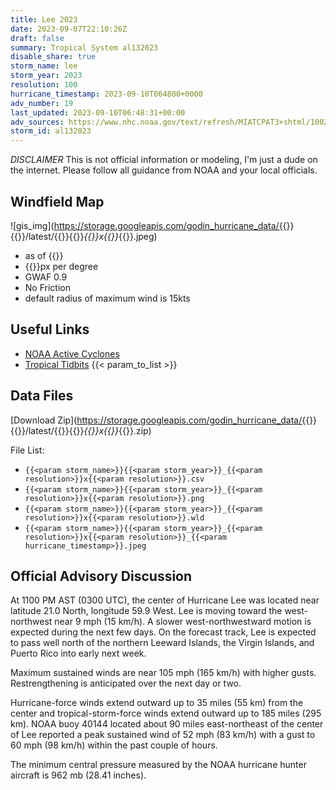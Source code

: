 ```yaml
---
title: Lee 2023
date: 2023-09-07T22:10:26Z
draft: false
summary: Tropical System al132023
disable_share: true
storm_name: lee
storm_year: 2023
resolution: 100
hurricane_timestamp: 2023-09-10T064800+0000
adv_number: 19
last_updated: 2023-09-10T06:48:31+00:00
adv_sources: https://www.nhc.noaa.gov/text/refresh/MIATCPAT3+shtml/100241.shtml;https://www.nhc.noaa.gov/refresh/graphics_at3+shtml/024833.shtml?cone
storm_id: al132023
---
```

*DISCLAIMER* This is not official information or modeling, I'm just a dude on the internet.  Please follow all guidance from NOAA and your local officials.

## Windfield Map
![gis_img](https://storage.googleapis.com/godin_hurricane_data/{{<param storm_name>}}{{<param storm_year>}}/latest/{{<param storm_name>}}{{<param storm_year>}}_{{<param resolution>}}x{{<param resolution>}}_{{<param hurricane_timestamp>}}.jpeg)

- as of {{<param last_updated>}}
- {{<param resolution>}}px per degree
- GWAF 0.9
- No Friction
- default radius of maximum wind is 15kts

## Useful Links
- [NOAA Active Cyclones](https://www.nhc.noaa.gov/)
- [Tropical Tidbits](https://www.tropicaltidbits.com/storminfo/)
{{< param_to_list >}}

## Data Files
[Download Zip](https://storage.googleapis.com/godin_hurricane_data/{{<param storm_name>}}{{<param storm_year>}}/latest/{{<param storm_name>}}{{<param storm_year>}}_{{<param resolution>}}x{{<param resolution>}}_{{<param hurricane_timestamp>}}.zip)

File List:
- `{{<param storm_name>}}{{<param storm_year>}}_{{<param resolution>}}x{{<param resolution>}}.csv`
- `{{<param storm_name>}}{{<param storm_year>}}_{{<param resolution>}}x{{<param resolution>}}.png`
- `{{<param storm_name>}}{{<param storm_year>}}_{{<param resolution>}}x{{<param resolution>}}.wld`
- `{{<param storm_name>}}{{<param storm_year>}}_{{<param resolution>}}x{{<param resolution>}}_{{<param hurricane_timestamp>}}.jpeg`


## Official Advisory Discussion
At 1100 PM AST (0300 UTC), the center of Hurricane Lee was located 
near latitude 21.0 North, longitude 59.9 West. Lee is moving toward 
the west-northwest near 9 mph (15 km/h). A slower west-northwestward 
motion is expected during the next few days. On the forecast track, 
Lee is expected to pass well north of the northern Leeward Islands, 
the Virgin Islands, and Puerto Rico into early next week.
 
Maximum sustained winds are near 105 mph (165 km/h) with higher 
gusts. Restrengthening is anticipated over the next day or two.
 
Hurricane-force winds extend outward up to 35 miles (55 km) from the 
center and tropical-storm-force winds extend outward up to 185 miles 
(295 km). NOAA buoy 40144 located about 90 miles east-northeast of 
the center of Lee reported a peak sustained wind of 52 mph (83 
km/h) with a gust to 60 mph (98 km/h) within the past couple of 
hours.
 
The minimum central pressure measured by the NOAA hurricane hunter 
aircraft is 962 mb (28.41 inches).